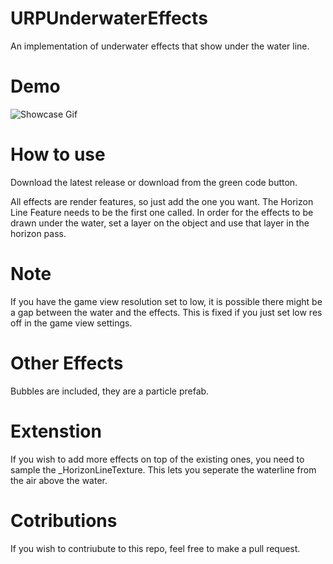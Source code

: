 # URPUnderwaterEffects
An implementation of underwater effects that show under the water line.

# Demo
![Showcase Gif](https://github.com/End3r6/URPUnderwaterEffects/blob/master/GIF/Shot_02.gif)

# How to use
Download the latest release or download from the green code button.

All effects are render features, so just add the one you want. The Horizon Line Feature needs to be the first one called. In order for the effects to be drawn under the water, set a layer on the object and use that layer in the horizon pass.

# Note
If you have the game view resolution set to low, it is possible there might be a gap between the water and the effects. This is fixed if you just set low res off in the game view settings.

# Other Effects
Bubbles are included, they are a particle prefab.

# Extenstion
If you wish to add more effects on top of the existing ones, you need to sample the _HorizonLineTexture. This lets you seperate the waterline from the air above the water.

# Cotributions
If you wish to contriubute to this repo, feel free to make a pull request.
